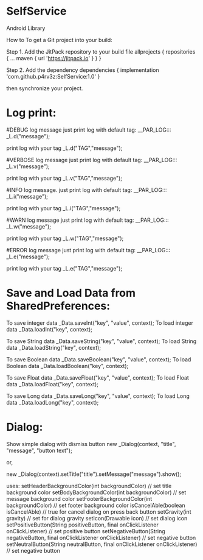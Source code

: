 # SelfService
Android Library


How to
To get a Git project into your build:

Step 1. Add the JitPack repository to your build file
allprojects {
		repositories {
			...
			maven { url 'https://jitpack.io' }
		}
	}
  
  Step 2. Add the dependency
  dependencies {
	        implementation 'com.github.p4rv3z:SelfService:1.0'
	}
  
  
then synchronize your project.

Log print:
=========
#DEBUG log message
just print log with default tag: __PAR_LOG:::
_L.d("message");

print log with your tag
_L.d("TAG","message");

#VERBOSE log message
just print log with default tag: __PAR_LOG:::
_L.v("message");

print log with your tag
_L.v("TAG","message");

#INFO log message.
just print log with default tag: __PAR_LOG:::
_L.i("message");

print log with your tag
_L.i("TAG","message");

#WARN log message
just print log with default tag: __PAR_LOG:::
_L.w("message");

print log with your tag
_L.w("TAG","message");

#ERROR log message
just print log with default tag: __PAR_LOG:::
_L.e("message");

print log with your tag
_L.e("TAG","message");



Save and Load Data from SharedPreferences:
==========================================
To save integer data
_Data.saveInt("key", "value", context);
To load integer data
_Data.loadInt("key", context);


To save String data
_Data.saveString("key", "value", context);
To load String data
_Data.loadString("key", context);


To save Boolean data
_Data.saveBoolean("key", "value", context);
To load Boolean data
_Data.loadBoolean("key", context);


To save Float data
_Data.saveFloat("key", "value", context);
To load Float data
_Data.loadFloat("key", context);


To save Long data
_Data.saveLong("key", "value", context);
To load Long data
_Data.loadLong("key", context);



Dialog:
======
Show simple dialog with dismiss button
new _Dialog(context, "title", "message", "button text");


or,

new _Dialog(context).setTitle("title").setMessage("message").show();

uses:
setHeaderBackgroundColor(int backgroundColor) // set title background color
setBodyBackgroundColor(int backgroundColor)   // set message background color
setFooterBackgroundColor(int backgroundColor) // set footer background color
isCancelAble(boolean isCancelAble)            // true for cancel dialog on press back button
setGravity(int gravity)                       // set for dialog gravity
setIcon(Drawable icon)                        // set dialog icon
setPositiveButton(String positiveButton, final onClickListener onClickListener) // set positive button
setNegativeButton(String negativeButton, final onClickListener onClickListener) // set negative button
setNeutralButton(String neutralButton, final onClickListener onClickListener)   // set negative button
